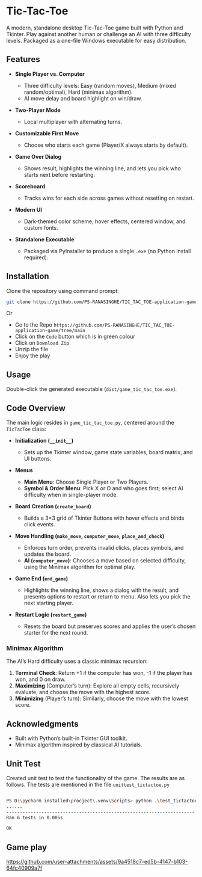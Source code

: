 # Tic-Tac-Toe

A modern, standalone desktop Tic-Tac-Toe game built with Python and Tkinter. Play against another human or challenge an AI with three difficulty levels. Packaged as a one-file Windows executable for easy distribution.

## Features

* **Single Player vs. Computer**

  * Three difficulty levels: Easy (random moves), Medium (mixed random/optimal), Hard (minimax algorithm).
  * AI move delay and board highlight on win/draw.
* **Two-Player Mode**

  * Local multiplayer with alternating turns.
* **Customizable First Move**

  * Choose who starts each game (Player/X always starts by default).
* **Game Over Dialog**

  * Shows result, highlights the winning line, and lets you pick who starts next before restarting.
* **Scoreboard**

  * Tracks wins for each side across games without resetting on restart.
* **Modern UI**

  * Dark-themed color scheme, hover effects, centered window, and custom fonts.
* **Standalone Executable**

  * Packaged via PyInstaller to produce a single `.exe` (no Python install required).

## Installation

 Clone the repository using command prompt:

   ```bash
   git clone https://github.com/PS-RANASINGHE/TIC_TAC_TOE-application-game
   ```
Or

+ Go to the Repo `https://github.com/PS-RANASINGHE/TIC_TAC_TOE-application-game/tree/main`
+ Click on the `Code` button which is in green colour
+ Click on `Download Zip`
+ Unzip the file
+ Enjoy the play 

## Usage

Double-click the generated executable (`dist/game_tic_tac_toe.exe`).


## Code Overview

The main logic resides in `game_tic_tac_toe.py`, centered around the `TicTacToe` class:

* **Initialization (`__init__`)**

  * Sets up the Tkinter window, game state variables, board matrix, and UI buttons.
* **Menus**

  * **Main Menu**: Choose Single Player or Two Players.
  * **Symbol & Order Menu**: Pick X or O and who goes first; select AI difficulty when in single-player mode.
* **Board Creation (`create_board`)**

  * Builds a 3×3 grid of Tkinter Buttons with hover effects and binds click events.
* **Move Handling (`make_move`, `computer_move`, `place_and_check`)**

  * Enforces turn order, prevents invalid clicks, places symbols, and updates the board.
  * **AI (`computer_move`)**: Chooses a move based on selected difficulty, using the Minimax algorithm for optimal play.
* **Game End (`end_game`)**

  * Highlights the winning line, shows a dialog with the result, and presents options to restart or return to menu. Also lets you pick the next starting player.
* **Restart Logic (`restart_game`)**

  * Resets the board but preserves scores and applies the user’s chosen starter for the next round.

### Minimax Algorithm

The AI’s Hard difficulty uses a classic minimax recursion:

1. **Terminal Check**: Return +1 if the computer has won, -1 if the player has won, and 0 on draw.
2. **Maximizing** (Computer’s turn): Explore all empty cells, recursively evaluate, and choose the move with the highest score.
3. **Minimizing** (Player’s turn): Similarly, choose the move with the lowest score.


## Acknowledgments

* Built with Python’s built-in Tkinter GUI toolkit.
* Minimax algorithm inspired by classical AI tutorials.

## Unit Test

Created unit test to test the functionality of the game. The results are as follows. The tests are mentioned in the file `unittest_tictactoe.py`


```bash

PS D:\pycharm installed\procject\.venv\Scripts> python .\test_tictactoe.py
......
----------------------------------------------------------------------
Ran 6 tests in 0.005s

OK
```


## Game play 
https://github.com/user-attachments/assets/9a4518c7-ed5b-4147-b103-64fc40909a7f







